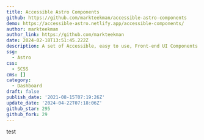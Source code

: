 ```yaml
---
title: Accessible Astro Components
github: https://github.com/markteekman/accessible-astro-components
demo: https://accessible-astro.netlify.app/accessible-components/
author: markteekman
author_link: https://github.com/markteekman
date: 2024-02-18T13:51:45.222Z
description: A set of Accessible, easy to use, Front-end UI Components for Astro.
ssg:
  - Astro
css:
  - SCSS
cms: []
category:
  - Dashboard
draft: false
publish_date: '2021-08-15T07:19:26Z'
update_date: '2024-04-22T07:18:06Z'
github_star: 295
github_fork: 29
---
```


test
